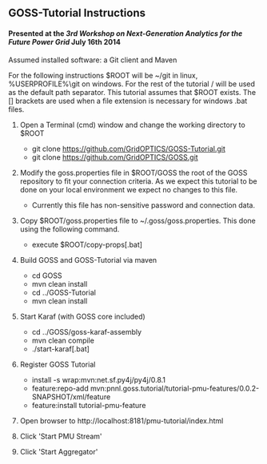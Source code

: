 ## GOSS-Tutorial Instructions

#### Presented at the _3rd Workshop on Next-Generation Analytics for the Future Power Grid_ July 16th 2014

Assumed installed software: a Git client and Maven 

For the following instructions $ROOT will be ~/git in linux, %USERPROFILE%\git on windows.  For the rest of the tutorial / will be used as the default path separator.  This tutorial assumes that $ROOT exists.  The [] brackets are used when a file extension is necessary for windows .bat files.

1. Open a Terminal (cmd) window and change the working directory to $ROOT
	* git clone https://github.com/GridOPTICS/GOSS-Tutorial.git
	* git clone https://github.com/GridOPTICS/GOSS.git

2. Modify the goss.properties file in $ROOT/GOSS the root of the GOSS repository to fit your connection criteria.  As we expect this tutorial to be done on your local environment we expect no changes to this file. 
	* Currently this file has non-sensitive password and connection data.

3. Copy $ROOT/goss.properties file to ~/.goss/goss.properties.  This done using the following command.
	* execute $ROOT/copy-props[.bat]

4. Build GOSS and GOSS-Tutorial via maven
	* cd GOSS
	* mvn clean install
	* cd ../GOSS-Tutorial
	* mvn clean install
	
5. Start Karaf (with GOSS core included)
	* cd ../GOSS/goss-karaf-assembly
	* mvn clean compile
	* ./start-karaf[.bat]
	
6. Register GOSS Tutorial
	* install -s wrap:mvn:net.sf.py4j/py4j/0.8.1
	* feature:repo-add mvn:pnnl.goss.tutorial/tutorial-pmu-features/0.0.2-SNAPSHOT/xml/feature
	* feature:install tutorial-pmu-feature 

7. Open browser to http://localhost:8181/pmu-tutorial/index.html
8. Click 'Start PMU Stream'
9. Click 'Start Aggregator'
 

